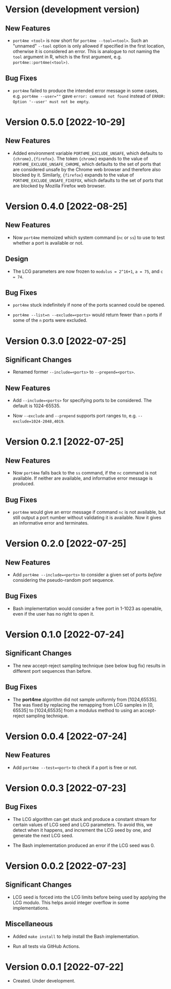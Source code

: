 # Version (development version)

## New Features

* `port4me <tool>` is now short for `port4me --tool=<tool>`.  Such an
  "unnamed" `--tool` option is only allowed if specified in the first
  location, otherwise it is considered an error.  This is analogue to
  not naming the `tool` argument in R, which is the first argument,
  e.g. `port4me::port4me(<tool>)`.

## Bug Fixes

* `port4me` failed to produce the intended error message in some
  cases, e.g.  `port4me --user=""` gave `error: command not found`
  instead of `ERROR: Option '--user' must not be empty`.


# Version 0.5.0 [2022-10-29]

## New Features

* Added environment variable `PORT4ME_EXCLUDE_UNSAFE`, which defaults
  to `{chrome},{firefox}`.  The token `{chrome}` expands to the value
  of `PORT4ME_EXCLUDE_UNSAFE_CHROME`, which defaults to the set of
  ports that are considered unsafe by the Chrome web browser and
  therefore also blocked by it.  Similarly, `{firefox}` expands to the
  value of `PORT4ME_EXCLUDE_UNSAFE_FIXEFOX`, which defaults to the set
  of ports that are blocked by Mozilla Firefox web browser.


# Version 0.4.0 [2022-08-25]

## New Features

* Now `port4me` memoized which system command (`nc` or `ss`) to use to
  test whether a port is available or not.

## Design

* The LCG parameters are now frozen to `modulus = 2^16+1`, `a = 75`,
  and `c = 74`.

## Bug Fixes

* `port4me` stuck indefinitely if none of the ports scanned could be
  opened.

* `port4me --list=n --exclude=<ports>` would return fewer than `n`
  ports if some of the `n` ports were excluded.


# Version 0.3.0 [2022-07-25]

## Significant Changes

* Renamed former `--include=<ports>` to `--prepend=<ports>`.

## New Features

* Add `--include=<ports>` for specifying ports to be considered.
  The default is 1024-65535.

* Now `--exclude` and `--prepend` supports port ranges to, e.g.
  `--exclude=1024-2048,4019`.


# Version 0.2.1 [2022-07-25]

## New Features

* Now `port4me` falls back to the `ss` command, if the `nc` command is
  not available.  If neither are available, and informative error
  message is produced.
  
## Bug Fixes

* `port4me` would give an error message if command `nc` is not
  available, but still output a port number without validating it is
  available.  Now it gives an informative error and terminates.
  

# Version 0.2.0 [2022-07-25]

## New Features

* Add `port4me --include=<ports>` to consider a given set of ports
  _before_ considering the pseudo-random port sequence.

## Bug Fixes

* Bash implementation would consider a free port in 1-1023 as
  openable, even if the user has no right to open it.


# Version 0.1.0 [2022-07-24]

## Significant Changes

* The new accept-reject sampling technique (see below bug fix) results
  in different port sequences than before.

## Bug Fixes

* The **port4me** algorithm did not sample uniformly from
  [1024,65535].  The was fixed by replacing the remapping from LCG
  samples in [0, 65535] to [1024,65535] from a modulus method to using
  an accept-reject sampling technique.
  

# Version 0.0.4 [2022-07-24]

## New Features

* Add `port4me --test=<port>` to check if a port is free or not.


# Version 0.0.3 [2022-07-23]

## Bug Fixes

* The LCG algorithm can get stuck and produce a constant stream for
  certain values of LCG seed and LCG parameters.  To avoid this, we
  detect when it happens, and increment the LCG seed by one, and
  generate the next LCG seed.

* The Bash implementation produced an error if the LCG seed was 0.


# Version 0.0.2 [2022-07-23]

## Significant Changes

* LCG seed is forced into the LCG limits before being used by applying
  the LCG modulo.  This helps avoid integer overflow in some
  implementations.

## Miscellaneous

* Added `make install` to help install the Bash implementation.

* Run all tests via GitHub Actions.


# Version 0.0.1 [2022-07-22]

* Created. Under development.
